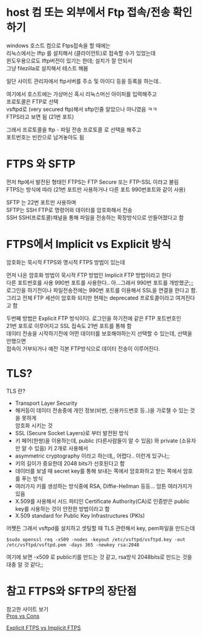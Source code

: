 # host 컴 또는 외부에서 Ftp 접속/전송 확인하기

windows 호스트 컴으로 Ftps접속을 할 때에는   
리눅스에서는 lftp 를 설치해서 (클라이언트)로 접속할 수가 있었는데   
윈도우용으로도 lftp버전이 있기는 한데; 설치가 잘 안되서   
그냥 filezilla로 설치해서 테스트 해봄   

일단 사이트 관리자에서 ftp서버를 주소 및 아이디 등을 등록을 하는데..

여기에서 호스트에는 가상머신 혹시 리눅스머신 아이피를 입력해주고   
프로토콜은 FTP로 선택    
vsftpd로 (very secured ftp)해서 sftp인줄 알았으나 아니였음 ㅋㅋ   
FTPS라고 보면 됨 (21번 포트)   

그래서 프로토콜을 ftp - 파일 전송 프로토콜 로 선택을 해주고   
포트번호는 빈칸으로 남겨놓아도 됨   

# FTPS 와 SFTP 
먼저 ftp에서 발전된 형태인 FTPS는 FTP Secure 또는 FTP-SSL 이라고 불림  
FTPS는 방식에 따라 (21번 포트만 사용하거나 다른 포트 990번포트와 같이 사용)  

SFTP 는 22번 포트만 사용하며   
SFTP는 SSH FTP로 명령어와 데이터를 암호화해서 전송  
SSH SSH(프로토콜)채널을 통해 파일을 전송하는 확장방식으로 만들어졌다고 함  


# FTPS에서 Implicit vs Explicit 방식
암호화는 묵시적 FTPS와 명시적 FTPS 방법이 있는데

먼저 나온 암호화 방법이 묵시적 FTP 방법인 Implicit FTP 방법이라고 한다   
다른 포트번호를 사용 990번 포트를 사용한다.. 아...그래서 990번 포트를 개방했군;;;      
로그인을 하기전이나 파일전송전에는 990번 포트를 이용해서 SSL을 연결을 한다고 함.   
그리고 전체 FTP 세션이 암호화 되지만 현재는 deprecated 프로토콜이라고 여겨진다고 함   

두번째 방법은 Explicit FTP 방식이다. 로그인을 하기전에 같은 FTP 포트번호인    
21번 포트로 이루어지고 SSL 접속도 21번 포트를 통해 함   
데이터 전송을 시작하기전에 어떤 데이터를 보호해야하는지 선택할 수 있는데, 선택을 안했으면   
접속이 거부되거나 예전 긱본 FTP방식으로 데이터 전송이 이루어진다.   


# TLS?
TLS 란?   
- Transport Layer Security    
- 해커등이 데이터 전송중에 개인 정보(비번, 신용카드번호 등..)을 가로챌 수 있는 것을 못하게    
암호화 시키는 것   
- SSL (Secure Socket Layers)로 부터 발전된 방식    
- 키 페어(한쌍)을 이용하는데, public (다른사람들이 알 수 있음) 와 private (소유자만 알 수 있음) 키 2개로 사용해서    
- asymmetric cryptography 이라고 하는데,, 어렵다.. 이런게 있구나;;   
- 키의 길이가 중요한데  2048 bits가 선호된다고 함   
- 데이터를 보낼 때 secret key를 통해 보내는 쪽에서 암호화하고 받는 쪽에서 암호를 푸는 방식   
- 여러가지 키를 생성하는 방식중에 RSA, Diffie-Hellman 등등... 암튼 여러가지가 있음    
- X.509를 사용해서 서드 파티인 Certificate Authority(CA)로 인증받은 public key를 사용하는 것이 안전한 방법이라고 함   
- X.509 standard for Public Key Infrastructures (PKIs)   


어쨋든 그래서 vsftpd를 설치하고 셋팅할 때 TLS 관련해서 key, pem파일을 만드는데    
```shell
$sudo openssl req -x509 -nodes -keyout /etc/vsftpd/vsftpd.key -out /etc/vsftpd/vsftpd.pem -days 365 -newkey rsa:2048
```
여기에 보면 -x509 로 public키를 만드는 것 같고, rsa방식 2048bits로 만드는 것을 대충 알 것 같다;;




# 참고 FTPS와 SFTP의 장단점

참고한 사이트 보기  
[Pros vs Cons](https://exavault.medium.com/the-difference-between-ftp-ftps-and-sftp-5f80a33a7838)   

[Explicit FTPS vs Implicit FTPS](https://www.ftptoday.com/blog/explicit-ftps-vs-implicit-ftps-what-you-need-to-know)


